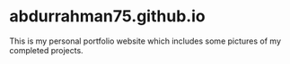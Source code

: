 # abdurrahman75.github.io
This is my personal portfolio website which includes some pictures of my completed projects.
